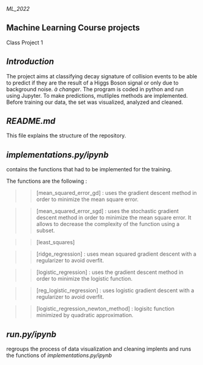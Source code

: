 _ML_2022_

## Machine Learning Course projects
Class Project 1

## _Introduction_
The project aims at classifying decay signature of collision events to be able to predict if they are the result of a Higgs Boson signal or only due to background noise. _à changer_. The program is coded in python and run using Jupyter.
To make predictions, mutliples methods are implemented.
Before training our data, the set was visualized, analyzed and cleaned. 

## _README.md_
This file explains the structure of the repository.

## _implementations.py/ipynb_
contains the functions that had to be implemented for the training.

The functions are the following :

>>[mean_squared_error_gd] : uses the gradient descent method in order to minimize the mean square error. 

>>[mean_squared_error_sgd] : uses the stochastic gradient descent method in order to minimize the mean square error. It allows to decrease the complexity of the function using a subset. 

>>[least_squares]

>>[ridge_regression] : uses mean squared gradient descent with a regularizer to avoid overfit.

>>[logistic_regression] : uses the gradient descent method in order to minimize the logistic function.

>>[reg_logistic_regression] : uses logistic gradient descent with a regularizer to avoid overfit.

>>[logistic_regression_newton_method] : logisitc function minimized by quadratic approximation.


## _run.py/ipynb_
regroups the process of data visualization and cleaning
implents and runs the functions of _implementations.py/ipynb_  
